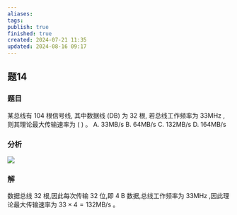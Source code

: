```yaml
---
aliases: 
tags: 
publish: true
finished: true
created: 2024-07-21 11:35
updated: 2024-08-16 09:17
---
```


## 题14
### 题目
某总线有 104 根信号线, 其中数据线 (DB) 为 32 根, 若总线工作频率为 ${33}\mathrm{{MHz}}$ , 则其理论最大传输速率为 ( ) 。
A. ${33}\mathrm{{MB}}/\mathrm{s}$ B. ${64}\mathrm{{MB}}/\mathrm{s}$ C. ${132}\mathrm{{MB}}/\mathrm{s}$ D. ${164}\mathrm{{MB}}/\mathrm{s}$
### 分析
![](https://img.hwenyi.live/202408160918508.webp)
### 解
数据总线 32 根,因此每次传输 32 位,即 $4\mathrm{\;B}$ 数据,总线工作频率为 ${33}\mathrm{{MHz}}$ ,因此理论最大传输速率为 ${33} \times  4 = {132}\mathrm{{MB}}/\mathrm{s}$ 。